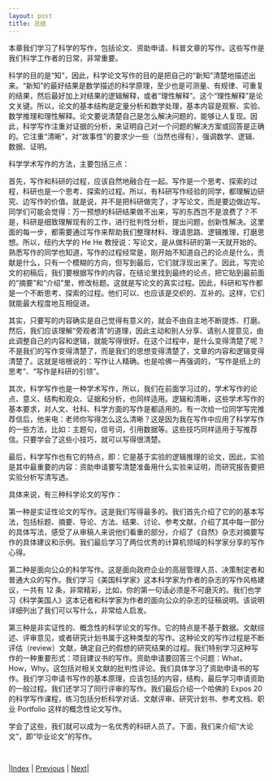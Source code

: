 ```yaml
---
layout: post
title: 总结
---
```


本章我们学习了科学的写作，包括论文、资助申请、科普文章的写作。这些写作是我们科学工作者的日常，非常重要。

科学的目的是“知”，因此，科学论文写作的目的是把自己的“新知”清楚地描述出来。“新知”的最好结果是数学描述的科学原理，至少也是可测量、有规律、可重复的结果，然后最好加上对结果的逻辑解释，或者“理性解释”。这个“理性解释”是论文关键。所以，论文的基本结构是定量分析和数学处理，基本内容是观察、实验、数学推理和理性解释。论文要说清楚自己是怎么解决问题的，能够让人复现。因此，科学写作注重对证据的分析，来证明自己对一个问题的解决方案或回答是正确的。它注重“清晰”，对“故事性”的要求少一些（当然也得有），强调数学、逻辑、数据、证明。

科学学术写作的方法，主要包括三点：

首先，写作和科研的过程，应该自然地融合在一起。写作是一个思考、探索的过程，科研也是一个思考、探索的过程。所以，有科研写作经验的同学，都理解边研究、边写作的价值。就是说，并不是把科研做完了，才写论文，而是要边做边写。同学们可能会觉得：万一预想的科研结果做不出来，写的东西岂不是浪费了？不是，科研是细致理解现有的工作，进行批判性分析，提出问题，创新性解决。这里面的每一步，都需要通过写作来帮助我们整理材料、理请思路、逻辑推理，打磨思想。所以，纽约大学的 He He 教授说：写论文，是从做科研的第一天就开始的。熟悉写作的同学也知道，写作的过程经常是，刚开始不知道自己的论点是什么，贡献是什么，只有一个模糊的方向，但写到最后，它们就浮现出来了。因此，写完论文的初稿后，我们要根据写作的内容，在结论里找到最终的论点，把它贴到最前面的“摘要”和“介绍”里，修改标题。这就是写论文的真实过程。因此，科研和写作都是一个不断思考、探索的过程。他们可以、也应该是交织的、互补的。这样，它们就能最大程度地互相促进。

其实，只要写的内容确实是自己觉得有意义的，就会不由自主地不断提炼、打磨。然后，我们应该理解“旁观者清”的道理，因此主动和别人分享、请别人提意见，由此调整自己的内容和逻辑，就能写得很好。在这个过程中，是什么变得清楚了呢？不是我们的写作变得清楚了，而是我们的思想变得清楚了，文章的内容和逻辑变得清楚了。这就是培根说的：写作让人精确。也是哈佛一再强调的，“写作是纸上的思考”、“写作是科研的引领”。

其次，科学写作也是一种学术写作，所以，我们在前面学习过的，学术写作的论点、意义、结构和观众、证据和分析，也同样适用。逻辑和清晰，这些学术写作的基本要求，对人文、社科、科学方面的写作是都适用的。有一次给一位同学写完推荐信后，他来电：老师你写得怎么这么清晰？这是因为我在写作中应用了科学写作的一些方法，比如：主题句，信号词，引用数据等。这些技巧同样适用于写推荐信。只要学会了这些小技巧，就可以写得很清楚。

最后，科学写作也有它的特点，即：它是基于实验的逻辑推理的论文，因此，实验是其中最重要的内容：资助申请要写清楚准备用什么实验来证明，而研究报告要把实验分析写清写透。

具体来说，有三种科学论文的写作：

第一种是实证性论文的写作。这是我们写得最多的。我们首先介绍了它的的基本写法，包括标题、摘要、导论、方法、结果、讨论、参考文献，介绍了其中每一部分的具体写法，感受了从审稿人来说他们看重的部分，介绍了《自然》杂志对摘要写作的具体建议和示例。我们最后学习了两位优秀的计算机领域的科学家分享的写作心得。

第二种是面向公众的科学写作。这是面向政府企业的高层管理人员、决策制定者和普通大众的写作。我们学习《美国科学家》这本科学家为作者的杂志的写作风格建议，一共有 12 条，非常精彩，比如，你的第一句话必须是不可磨灭的。我们也学习《科学美国人》这本记者和科学家为作者的面向公众的杂志的征稿说明。该说明详细列出了我们可以写什么，非常给人启发。

第三种是非实证性的、概念性的科学论文的写作。它的特点是不基于数据。文献综述、评审意见，或者研究计划书属于这种类型的写作。这种论文的写作过程是不断评估（review）文献，确定自己的假想的研究结果的过程。我们特别学习这种写作的一种重要形式：项目建议书的写作。资助申请要回答三个问题：What，How，Why。这包括对相关文献的批判性评论。我们具体学习了资助申请书的写作。我们学习申请书写作的基本原理，应该包括的内容，结构，最后学习申请资助的一般过程。我们还学习了同行评审的写作。我们最后介绍一个哈佛的 Expos 20 的科学写作课程，练习包括分析科学对话、文献评审、研究计划书、参考文档、职业 Portfolio 这样的概念性论文写作。

学会了这些，我们就可以成为一名优秀的科研人员了。下面，我们来介绍“大论文”，即“毕业论文”的写作。

<br/>

|[Index](../../) | [Previous](6-14-course) | [Next](../8-thesis/0-0-intro)|
